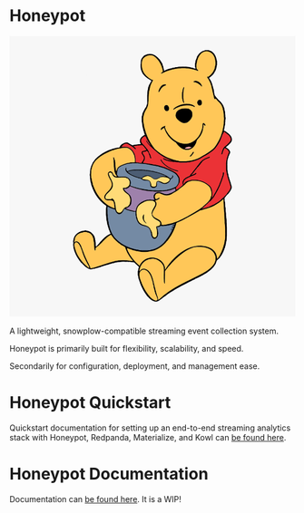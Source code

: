 # Honeypot

![Honeypot](site/docs/img/honeypot.png)

A lightweight, snowplow-compatible streaming event collection system.

Honeypot is primarily built for flexibility, scalability, and speed.

Secondarily for configuration, deployment, and management ease.


# Honeypot Quickstart

Quickstart documentation for setting up an end-to-end streaming analytics stack with Honeypot, Redpanda, Materialize, and Kowl can [be found here](https://silverton-io.github.io/honeypot/quickstart/getting-started/).


# Honeypot Documentation

Documentation can [be found here](https://silverton-io.github.io/honeypot/). It is a WIP!
